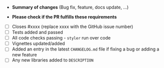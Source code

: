 * **Summary of changes** (Bug fix, feature, docs update, ...)


* **Please check if the PR fulfills these requirements**

- [ ] Closes #xxxx (replace xxxx with the GitHub issue number)
- [ ] Tests added and passed
- [ ] All code checks passing - `styler` run over code
- [ ] Vignettes updated/added
- [ ] Added an entry in the latest `CHANGELOG.md` file if fixing a bug or adding a new feature
- [ ] Any new libraries added to `DESCRIPTION`
